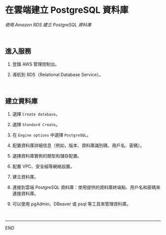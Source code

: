 # 在雲端建立 PostgreSQL 資料庫

_使用 Amazon RDS 建立 PostgreSQL 資料庫_

<br>

## 進入服務

1. 登錄 AWS 管理控制台。

2. 導航到 RDS（Relational Database Service）。

<br>

## 建立資料庫

1. 選擇 `Create database`。

2. 選擇 `Standard Create`。

3. 在 `Engine options` 中選擇 `PostgreSQL`。

4. 配置資料庫詳細信息（例如，版本、資料庫識別碼、用戶名、密碼）。

5. 選擇資料庫實例的類型和儲存配置。

6. 配置 VPC、安全組等網絡設置。

7. 建立資料庫。

8. 連接到雲端 PostgreSQL 資料庫：使用提供的資料庫終端點、用戶名和密碼來連接資料庫。

9. 可以使用 pgAdmin、DBeaver 或 psql 等工具來管理資料庫。

<br>

___

_END_